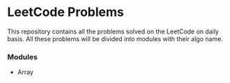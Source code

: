 # LeetCode Problems

This repository contains all the problems solved on the LeetCode on daily basis.
All these problems will be divided into modules with their algo name.

### Modules

- Array
